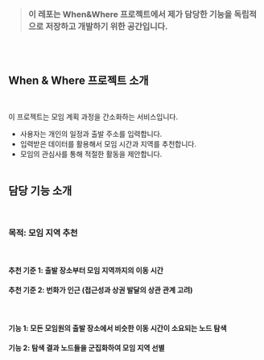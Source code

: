 > ### 이 레포는 When&Where 프로젝트에서 제가 담당한 기능을 독립적으로 저장하고 개발하기 위한 공간입니다.

<br/><br/>

## When & Where 프로젝트 소개
<br/>

이 프로젝트는 모임 계획 과정을 간소화하는 서비스입니다.



- 사용자는 개인의 일정과 출발 주소를 입력합니다.
- 입력받은 데이터를 활용해서 모임 시간과 지역를 추천합니다.
- 모임의 관심사를 통해 적절한 활동을 제안합니다.
<br/><br/>

## 담당 기능 소개
<br/>

### 목적: 모임 지역 추천
<br/>

#### 추천 기준 1: 출발 장소부터 모임 지역까지의 이동 시간
#### 추천 기준 2: 번화가 인근 (접근성과 상권 발달의 상관 관계 고려)
<br/>

#### 기능 1: 모든 모임원의 출발 장소에서 비슷한 이동 시간이 소요되는 노드 탐색
#### 기능 2: 탐색 결과 노드들을 군집화하여 모임 지역 선별
